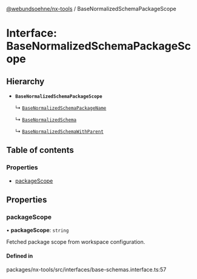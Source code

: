 [@webundsoehne/nx-tools](../README.md) / BaseNormalizedSchemaPackageScope

# Interface: BaseNormalizedSchemaPackageScope

## Hierarchy

- **`BaseNormalizedSchemaPackageScope`**

  ↳ [`BaseNormalizedSchemaPackageName`](BaseNormalizedSchemaPackageName.md)

  ↳ [`BaseNormalizedSchema`](BaseNormalizedSchema.md)

  ↳ [`BaseNormalizedSchemaWithParent`](BaseNormalizedSchemaWithParent.md)

## Table of contents

### Properties

- [packageScope](BaseNormalizedSchemaPackageScope.md#packagescope)

## Properties

### packageScope

• **packageScope**: `string`

Fetched package scope from workspace configuration.

#### Defined in

packages/nx-tools/src/interfaces/base-schemas.interface.ts:57
